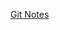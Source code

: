 [Git Notes](https://docs.google.com/document/d/1QIW7geUVIeMp0eB0a8RJhFg6N6O9LvlX-qPuq_kjF1c/edit?usp=sharing)
